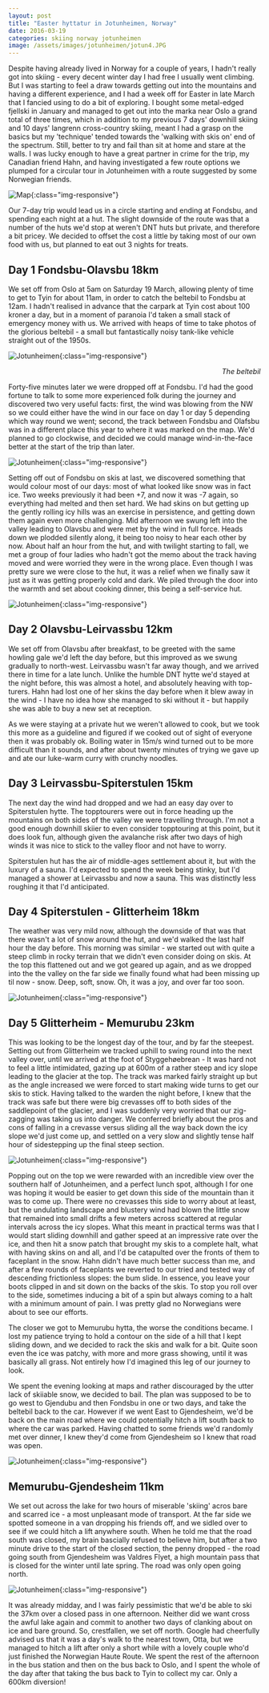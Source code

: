 ```yaml
---
layout: post
title: "Easter hyttatur in Jotunheimen, Norway"
date: 2016-03-19
categories: skiing norway jotunheimen
image: /assets/images/jotunheimen/jotun4.JPG
---
```


Despite having already lived in Norway for a couple of years, I hadn't really got into skiing - every decent winter day I had free I usually went climbing. But I was starting to feel a draw towards getting out into the mountains and having a different experience, and I had a week off for Easter in late March that I fancied using to do a bit of exploring. I bought some metal-edged fjellski in January and managed to get out into the marka near Oslo a grand total of three times, which in addition to my previous 7 days' downhill skiing and 10 days' langrenn cross-country skiing, meant I had a grasp on the basics but my 'technique' tended towards the 'walking with skis on' end of the spectrum. Still, better to try and fail than sit at home and stare at the walls. I was lucky enough to have a great partner in crime for the trip, my Canadian friend Hahn, and having investigated a few route options we plumped for a circular tour in Jotunheimen with a route suggested by some Norwegian friends.

![Map](/assets/images/jotunheimen/jotunheimen_map.jpg){:class="img-responsive"}

Our 7-day trip would lead us in a circle starting and ending at Fondsbu, and spending each night at a hut. The slight downside of the route was that a number of the huts we'd stop at weren't DNT huts but private, and therefore a bit pricey. We decided to offset the cost a little by taking most of our own food with us, but planned to eat out 3 nights for treats.

## Day 1 Fondsbu-Olavsbu 18km

We set off from Oslo at 5am on Saturday 19 March, allowing plenty of time to get to Tyin for about 11am, in order to catch the beltebil to Fondsbu at 12am. I hadn't realised in advance that the carpark at Tyin cost about 100 kroner a day, but in a moment of paranoia I'd taken a small stack of emergency money with us. We arrived with heaps of time to take photos of the glorious beltebil - a small but fantastically noisy tank-like vehicle straight out of the 1950s.

![Jotunheimen](/assets/images/jotunheimen/jotun1.JPG){:class="img-responsive"}
<div style="text-align: right"><i>The beltebil</i></div>

Forty-five minutes later we were dropped off at Fondsbu. I'd had the good fortune to talk to some more experienced folk during the journey and discovered two very useful facts: first, the wind was blowing from the NW so we could either have the wind in our face on day 1 or day 5 depending which way round we went; second, the track between Fondsbu and Olafsbu was in a different place this year to where it was marked on the map. We'd planned to go clockwise, and decided we could manage wind-in-the-face better at the start of the trip than later.

![Jotunheimen](/assets/images/jotunheimen/jotun2.JPG){:class="img-responsive"}

Setting off out of Fondsbu on skis at last, we discovered something that would colour most of our days: most of what looked like snow was in fact ice. Two weeks previously it had been +7, and now it was -7 again, so everything had melted and then set hard. We had skins on but getting up the gently rolling icy hills was an exercise in persistence, and getting down them again even more challenging. Mid afternoon we swung left into the valley leading to Olavsbu and were met by the wind in full force. Heads down we plodded silently along, it being too noisy to hear each other by now. About half an hour from the hut, and with twilight starting to fall, we met a group of four ladies who hadn't got the memo about the track having moved and were worried they were in the wrong place. Even though I was pretty sure we were close to the hut, it was a relief when we finally saw it just as it was getting properly cold and dark. We piled through the door into the warmth and set about cooking dinner, this being a self-service hut.

![Jotunheimen](/assets/images/jotunheimen/jotun3.JPG){:class="img-responsive"}

## Day 2 Olavsbu-Leirvassbu 12km

We set off from Olavsbu after breakfast, to be greeted with the same howling gale we'd left the day before, but this improved as we swung gradually to north-west. Leirvassbu wasn't far away though, and we arrived there in time for a late lunch. Unlike the humble DNT hytte we'd stayed at the night before, this was almost a hotel, and absolutely heaving with top-turers. Hahn had lost one of her skins the day before when it blew away in the wind - I have no idea how she managed to ski without it - but happily she was able to buy a new set at reception. 

As we were staying at a private hut we weren't allowed to cook, but we took this more as a guideline and figured if we cooked out of sight of everyone then it was probably ok. Boiling water in 15m/s wind turned out to be more difficult than it sounds, and after about twenty minutes of trying we gave up and ate our luke-warm curry with crunchy noodles.

## Day 3 Leirvassbu-Spiterstulen 15km

The next day the wind had dropped and we had an easy day over to Spiterstulen hytte. The topptourers were out in force heading up the mountains on both sides of the valley we were travelling through. I'm not a good enough downhill skiier to even consider topptouring at this point, but it does look fun, although given the avalanche risk after two days of high winds it was nice to stick to the valley floor and not have to worry.

Spiterstulen hut has the air of middle-ages settlement about it, but with the luxury of a sauna. I'd expected to spend the week being stinky, but I'd managed a shower at Leirvassbu and now a sauna. This was distinctly less roughing it that I'd anticipated. 

## Day 4 Spiterstulen - Glitterheim 18km

The weather was very mild now, although the downside of that was that there wasn't a lot of snow around the hut, and we'd walked the last half hour the day before. This morning was similar - we started out with quite a steep climb in rocky terrain that we didn't even consider doing on skis. At the top this flattened out and we got geared up again, and as we dropped into the the valley on the far side we finally found what had been missing up til now - snow. Deep, soft, snow. Oh, it was a joy, and over far too soon.

![Jotunheimen](/assets/images/jotunheimen/jotun48.JPG){:class="img-responsive"}

## Day 5 Glitterheim - Memurubu 23km

This was looking to be the longest day of the tour, and by far the steepest. Setting out from Glitterheim we tracked uphill to swing round into the next valley over, until we arrived at the foot of Styggehøebrean - It was hard not to feel a little intimidated, gazing up at 600m of a rather steep and icy slope leading to the glacier at the top. The track was marked fairly straight up but as the angle increased we were forced to start making wide turns to get our skis to stick. Having talked to the warden the night before, I knew that the track was safe but there were big crevasses off to both sides of the saddlepoint of the glacier, and I was suddenly very worried that our zig-zagging was taking us into danger. We conferred briefly about the pros and cons of falling in a crevasse versus sliding all the way back down the icy slope we'd just come up, and settled on a very slow and slightly tense half hour of sidestepping up the final steep section. 

![Jotunheimen](/assets/images/jotunheimen/jotun5.JPG){:class="img-responsive"}

Popping out on the top we were rewarded with an incredible view over the southern half of Jotunheimen, and a perfect lunch spot, although I for one was hoping it would be easier to get down this side of the mountain than it was to come up. There were no crevasses this side to worry about at least, but the undulating landscape and blustery wind had blown the little snow that remained into small drifts a few meters across scattered at regular intervals across the icy slopes. What this meant in practical terms was that I would start sliding downhill and gather speed at an impressive rate over the ice, and then hit a snow patch that brought my skis to a complete halt, what with having skins on and all, and I'd be catapulted over the fronts of them to faceplant in the snow. Hahn didn't have much better success than me, and after a few rounds of faceplants we reverted to our tried and tested way of descending frictionless slopes: the bum slide. In essence, you leave your boots clipped in and sit down on the backs of the skis. To stop you roll over to the side, sometimes inducing a bit of a spin but always coming to a halt with a minimum amount of pain. I was pretty glad no Norwegians were about to see our efforts. 

The closer we got to Memurubu hytta, the worse the conditions became. I lost my patience trying to hold a contour on the side of a hill that I kept sliding down, and we decided to rack the skis and walk for a bit. Quite soon even the ice was patchy, with more and more grass showing, until it was basically all grass. Not entirely how I'd imagined this leg of our journey to look.

We spent the evening looking at maps and rather discouraged by the utter lack of skiiable snow, we decided to bail. The plan was supposed to be to go west to Gjendubu and then Fondsbu in one or two days, and take the beltebil back to the car. However if we went East to Gjendesheim, we'd be back on the main road where we could potentially hitch a lift south back to where the car was parked. Having chatted to some friends we'd randomly met over dinner, I knew they'd come from Gjendesheim so I knew that road was open.

![Jotunheimen](/assets/images/jotunheimen/jotun6.JPG){:class="img-responsive"}

## Memurubu-Gjendesheim 11km

We set out across the lake for two hours of miserable 'skiing' acros bare and scarred ice - a most unpleasant mode of transport. At the far side we spotted someone in a van dropping his friends off, and we sidled over to see if we could hitch a lift anywhere south. When he told me that the road south was closed, my brain bascially refused to believe him, but after a two minute drive to the start of the closed section, the penny dropped - the road going south from Gjendesheim was Valdres Flyet, a high mountain pass that is closed for the winter until late spring. The road was only open going north. 

![Jotunheimen](/assets/images/jotunheimen/jotun7.JPG){:class="img-responsive"}

It was already midday, and I was fairly pessimistic that we'd be able to ski the 37km over a closed pass in one afternoon. Neither did we want cross the awful lake again and commit to another two days of clanking about on ice and bare ground. So, crestfallen, we set off north. Google had cheerfully advised us that it was a day's walk to the nearest town, Otta, but we managed to hitch a lift after only a short while with a lovely couple who'd just finished the Norwegian Haute Route. We spent the rest of the afternoon in the bus station and then on the bus back to Oslo, and I spent the whole of the day after that taking the bus back to Tyin to collect my car. Only a 600km diversion! 























